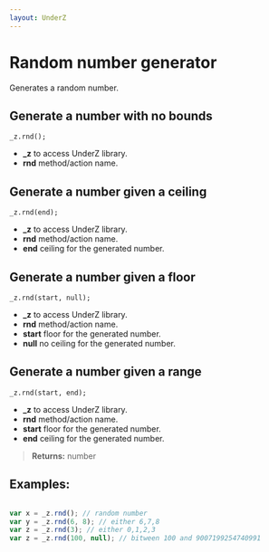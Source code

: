 ```yaml
---
layout: UnderZ
---
```

# Random number generator

Generates a random number.

## Generate a number with no bounds
`_z.rnd();`

* **_z** to access UnderZ library.
* **rnd** method/action name. 

## Generate a number given a ceiling
`_z.rnd(end);`

* **_z** to access UnderZ library. 
* **rnd** method/action name. 
* **end** ceiling for the generated number.

## Generate a number given a floor
`_z.rnd(start, null);`

* **_z** to access UnderZ library. 
* **rnd** method/action name. 
* **start** floor for the generated number.
* **null** no ceiling for the generated number.

## Generate a number given a range
`_z.rnd(start, end);`

* **_z** to access UnderZ library. 
* **rnd** method/action name. 
* **start** floor for the generated number.
* **end** ceiling for the generated number.

> **Returns:** number

## Examples: 


```js

var x = _z.rnd(); // random number
var y = _z.rnd(6, 8); // either 6,7,8
var z = _z.rnd(3); // either 0,1,2,3
var z = _z.rnd(100, null); // bitween 100 and 9007199254740991



```